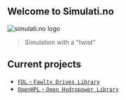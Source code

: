 ## Welcome to Simulati.no

![simulati.no logo](logo.svg)

 > Simulation with a "twist"

## Current projects

 * [`FDL` - `Fawlty Drives Library`](http://fdl.simulati.no)
 * [`OpenHPL` - `Open Hydropower Library`](http://openhpl.simulati.no)
